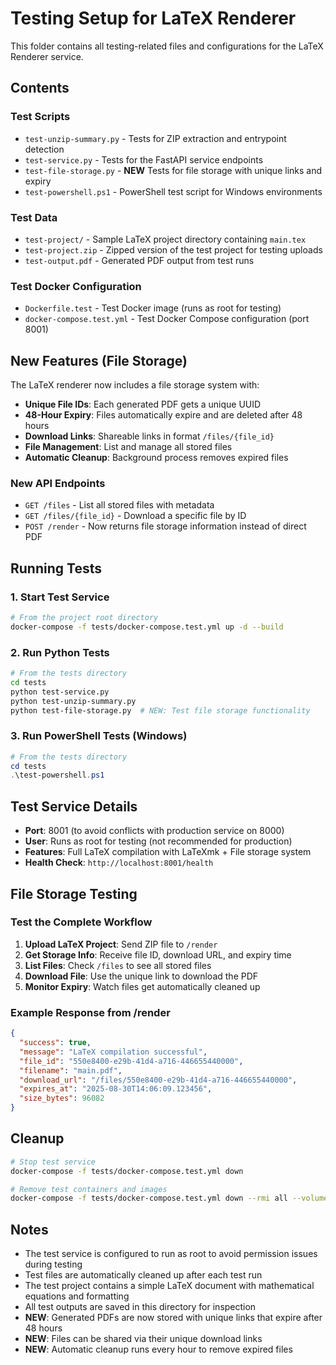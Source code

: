 # Testing Setup for LaTeX Renderer

This folder contains all testing-related files and configurations for the LaTeX Renderer service.

## Contents

### Test Scripts
- `test-unzip-summary.py` - Tests for ZIP extraction and entrypoint detection
- `test-service.py` - Tests for the FastAPI service endpoints
- `test-file-storage.py` - **NEW** Tests for file storage with unique links and expiry
- `test-powershell.ps1` - PowerShell test script for Windows environments

### Test Data
- `test-project/` - Sample LaTeX project directory containing `main.tex`
- `test-project.zip` - Zipped version of the test project for testing uploads
- `test-output.pdf` - Generated PDF output from test runs

### Test Docker Configuration
- `Dockerfile.test` - Test Docker image (runs as root for testing)
- `docker-compose.test.yml` - Test Docker Compose configuration (port 8001)

## New Features (File Storage)

The LaTeX renderer now includes a file storage system with:

- **Unique File IDs**: Each generated PDF gets a unique UUID
- **48-Hour Expiry**: Files automatically expire and are deleted after 48 hours
- **Download Links**: Shareable links in format `/files/{file_id}`
- **File Management**: List and manage all stored files
- **Automatic Cleanup**: Background process removes expired files

### New API Endpoints

- `GET /files` - List all stored files with metadata
- `GET /files/{file_id}` - Download a specific file by ID
- `POST /render` - Now returns file storage information instead of direct PDF

## Running Tests

### 1. Start Test Service
```bash
# From the project root directory
docker-compose -f tests/docker-compose.test.yml up -d --build
```

### 2. Run Python Tests
```bash
# From the tests directory
cd tests
python test-service.py
python test-unzip-summary.py
python test-file-storage.py  # NEW: Test file storage functionality
```

### 3. Run PowerShell Tests (Windows)
```powershell
# From the tests directory
cd tests
.\test-powershell.ps1
```

## Test Service Details

- **Port**: 8001 (to avoid conflicts with production service on 8000)
- **User**: Runs as root for testing (not recommended for production)
- **Features**: Full LaTeX compilation with LaTeXmk + File storage system
- **Health Check**: `http://localhost:8001/health`

## File Storage Testing

### Test the Complete Workflow

1. **Upload LaTeX Project**: Send ZIP file to `/render`
2. **Get Storage Info**: Receive file ID, download URL, and expiry time
3. **List Files**: Check `/files` to see all stored files
4. **Download File**: Use the unique link to download the PDF
5. **Monitor Expiry**: Watch files get automatically cleaned up

### Example Response from /render
```json
{
  "success": true,
  "message": "LaTeX compilation successful",
  "file_id": "550e8400-e29b-41d4-a716-446655440000",
  "filename": "main.pdf",
  "download_url": "/files/550e8400-e29b-41d4-a716-446655440000",
  "expires_at": "2025-08-30T14:06:09.123456",
  "size_bytes": 96082
}
```

## Cleanup

```bash
# Stop test service
docker-compose -f tests/docker-compose.test.yml down

# Remove test containers and images
docker-compose -f tests/docker-compose.test.yml down --rmi all --volumes
```

## Notes

- The test service is configured to run as root to avoid permission issues during testing
- Test files are automatically cleaned up after each test run
- The test project contains a simple LaTeX document with mathematical equations and formatting
- All test outputs are saved in this directory for inspection
- **NEW**: Generated PDFs are now stored with unique links that expire after 48 hours
- **NEW**: Files can be shared via their unique download links
- **NEW**: Automatic cleanup runs every hour to remove expired files
